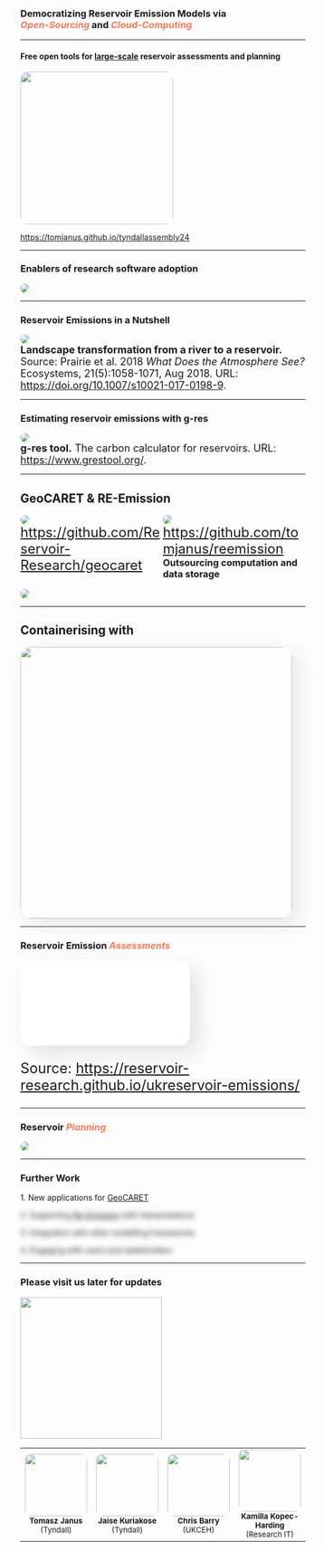 <link rel="stylesheet" href="https://cdn.jsdelivr.net/gh/devicons/devicon@v2.14.0/devicon.min.css">

<!-- .slide: style="text-align: center;"> -->
<h3> Democratizing Reservoir Emission Models via <br><i style="color: #FF7A59">Open-Sourcing</i> and <i style="color: #FF7A59">Cloud-Computing</i> </h3>
<hr>
<h4>Free open tools for <u>large-scale</u> reservoir assessments and planning</h4>
<img src="images/upper_paunglaung.jpg" 
    style="float: center; border-radius: 5%; box-shadow: 0px 0px 10px rgba(255, 255, 255, 1)" height="270">

<a href="https://tomjanus.github.io/tyndallassembly24/">https://tomjanus.github.io/tyndallassembly24</a>

---

### Enablers of research software adoption

<img class="r-stretch" style="border-radius: 20px; box-shadow: 10px 10px 35px rgba(180, 180, 180, 0.35);" src="images/venn-diagram-open-source-computation.drawio.png" />

---

### Reservoir Emissions in a Nutshell
<style>
  /* Style for all logo images */
  .em-img-container img {
      opacity: 0.95;
      transition: transform 0.2s, opacity 0.2s; /* Smooth transition for effects */
  }

  /* Hover effect */
  .em-img-container a:hover img {
      opacity: 1; /* Full opacity on hover */
      transform: scale(1.02); /* Slightly enlarge on hover */
  }

  /* Click effect */
  .em-img-container a:active img {
      transform: scale(0.98); /* Slightly shrink on click */
  }
</style>

<div class="em-img-container">
<a href="https://tomjanus.github.io/reemission/theory.html" target="_blank">
<img class="r-stretch" style="border-radius: 20px; box-shadow: 10px 10px 35px rgba(180, 180, 180, 0.35);" src="images/reservoir_emissions.png" />
</a>
</div>

<div style="font-size:large">
<b>Landscape transformation from a river to a reservoir.</b> Source: Prairie et al. 2018 <em>What Does the Atmosphere See?</em> Ecosystems, 21(5):1058-1071, Aug 2018. URL: <a href="https://doi.org/10.1007/s10021-017-0198-9">https://doi.org/10.1007/s10021-017-0198-9</a>.
</div>

---

### Estimating reservoir emissions with g-res

<img class="r-stretch" style="border-radius: 20px; box-shadow: 10px 10px 35px rgba(180, 180, 180, 0.35);" src="images/g-res-screenshot.png" />

<div style="font-size:large">
<b>g-res tool.</b> The carbon calculator for reservoirs. URL:  <a href="https://www.grestool.org/">https://www.grestool.org/</a>.
</div>

---


## GeoCARET \& RE-Emission
<!-- .slide: style="text-align: center; font-size: 30px"> -->
<style>
  #left {
    left:-8.33%;
    text-align: justified;
    float: left;
    width:50%;
    z-index:-10;
  }

  #right {
    left:31.25%;
    top: 75px;
    float: right;
    text-align: justified;
    z-index:-10;
    width:50%;
  }

  img.software_logos {
    width: 450px;
    border-radius: 10px;
    opacity: 0.9;
  }

  /* Style for all logo images */
  .logo-container img {
      opacity: 0.8;
      transition: transform 0.2s, opacity 0.2s; /* Smooth transition for effects */
  }

  /* Hover effect */
  .logo-container a:hover img {
      opacity: 1; /* Full opacity on hover */
      transform: scale(1.05); /* Slightly enlarge on hover */
  }

  /* Click effect */
  .logo-container a:active img {
      transform: scale(0.95); /* Slightly shrink on click */
  }
</style>

<div id="left">
    <div class="logo-container">
    <!-- Content for the left column goes here -->
    <a href="https://github.com/Reservoir-Research/geocaret" target="_blank">
    <img style="opacity:0.95; border-radius: 70px;" src="images/graphical_abstract_ghg_left.drawio.png"/>
    </a>
    </div>
    <a style="font-size:24px" href="https://github.com/Reservoir-Research/geocaret">https://github.com/Reservoir-Research/geocaret</a>
</div>
<div id="right">
    <div class="logo-container">
    <a href="https://github.com/tomjanus/reemission" target="_blank">
    <img style="opacity:0.95; border-radius: 70px;" src="images/graphical_abstract_ghg_right.drawio.png"/>
    </a>
    </div>
    <a style="font-size:24px" href="https://github.com/tomjanus/reemission">https://github.com/tomjanus/reemission</a>
</div>

---

### Outsourcing computation and data storage

<img class="r-stretch" style="border-radius: 20px; box-shadow: 10px 10px 35px rgba(180, 180, 180, 0.35);" src="images/geocaret-gee-connections.drawio.png" />

---

## Containerising with <i class="devicon-docker-plain-wordmark"></i>
<!-- .slide: style="text-align: center; font-size: 30px"> -->
<style>
  #left {
    left:-8.33%;
    text-align: justified;
    float: left;
    width:50%;
    z-index:-10;
  }

  #right {
    left:31.25%;
    top: 75px;
    float: right;
    text-align: justified;
    z-index:-10;
    width:50%;
  }

  .hljs {
    display: block;
    overflow-x: auto;
    line-height: 140%;
    font-size:16px;
  }
</style>

<div class="em-img-container">
<a href="https://reservoir-research.github.io/geocaret/installation/using_docker.html" target="_blank">
<img class="r-stretch" style="border-radius: 20px; box-shadow: 10px 10px 35px rgba(180, 180, 180, 0.35)" src="images/docker-explanation-wider.drawio.png" height=480px/>
</a>
</div>

---

<h3>Reservoir Emission<i style="color: #FF7A59"> Assessments</i></h3>

<iframe class="r-stretch" 
style="border-radius: 20px; box-shadow: 15px 15px 35px rgba(180, 180, 180, 0.35);"
src="map.html" frameborder="0" allowfullscreen>
</iframe>
<style>
  .left {
    text-align: left;
  }
</style>
<p style="font-size: 25px">Source: <a href="https://reservoir-research.github.io/ukreservoir-emissions/"> https://reservoir-research.github.io/ukreservoir-emissions/</a></p>

---

<h3>Reservoir<i style="color: #FF7A59"> Planning</i></h3>

<img class="r-stretch" style="border-radius: 20px; box-shadow: 10px 10px 35px rgba(180, 180, 180, 0.35);" src="images/planning-tyndall.png" />

---

### Further Work
<style>
  .fragment.blur {
    filter: blur(5px);
  }
  .fragment.blur.visible {
    filter: none;
  }
</style>
<section>
  <p>1. New applications for <a href="https://github.com/UoMResearchIT/geocaret/">GeoCARET</a></p>
  <p class="fragment custom blur">2. Supporting <a href="https://github.com/tomjanus/reemission/">Re-Emission</a> with Interpretations</b></p>
  <p class="fragment custom blur">3. Integration with other modelling frameworks</p>
  <p class="fragment custom blur">4. Engaging with users and stakeholders</p>
</section>

---

### Please visit us later for updates
<img src="images/qr_code.png" width=250px>

<!-- .slide: style="text-align: center; font-size: 30px"> -->
<style>
    img.faces {
    width: 110px;
    height: 110px;
    border-radius: 10%;
    }
</style>
<table>
  <tr>
    <td align="center"><img class="img custom faces" src="images/tomasz-cropped.jpg" alt=""/><br /><sub><b>Tomasz Janus</b> (Tyndall)</sub><br /></td>
    <td align="center"><img class="img custom faces" src="images/jaise-cropped.jpg" alt=""/><br /><sub><b>Jaise Kuriakose</b> (Tyndall)</sub><br /></td>
    <td align="center"><img class="img custom faces" src="images/boy.png" alt=""/><br /><sub><b>Chris Barry</b> (UKCEH)</sub><br /></td>
    <td align="center"><img class="img custom faces" src="images/kamilla-cropped.jpg" alt=""/><br /><sub><b>Kamilla Kopec-Harding</b> (Research IT)</sub><br /></td>
    <td align="center"><img class="img custom faces" src="images/sinnott.jpeg" alt=""/><br /><sub><b>James Sinnott </b> (Resarch IT)</sub><br /></td>
  </tr>
</table>
